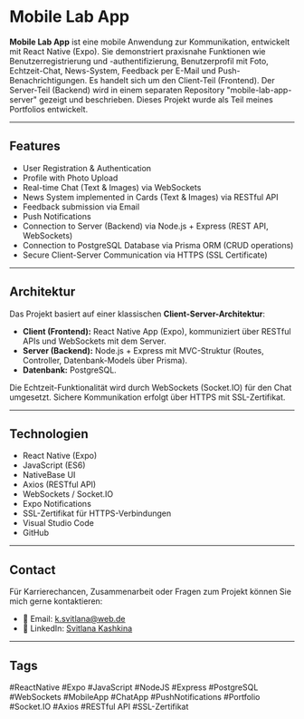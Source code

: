 # Mobile Lab App

**Mobile Lab App** ist eine mobile Anwendung zur Kommunikation, entwickelt mit React Native (Expo).
Sie demonstriert praxisnahe Funktionen wie Benutzerregistrierung und -authentifizierung, Benutzerprofil mit Foto, Echtzeit-Chat, News-System, Feedback per E-Mail und Push-Benachrichtigungen.
Es handelt sich um den Client-Teil (Frontend). Der Server-Teil (Backend) wird in einem separaten Repository "mobile-lab-app-server" gezeigt und beschrieben.
Dieses Projekt wurde als Teil meines Portfolios entwickelt.

---

## Features

- User Registration & Authentication
- Profile with Photo Upload
- Real-time Chat (Text & Images) via WebSockets
- News System implemented in Cards (Text & Images) via RESTful API
- Feedback submission via Email
- Push Notifications
- Connection to Server (Backend) via Node.js + Express (REST API, WebSockets)
- Connection to PostgreSQL Database via Prisma ORM (CRUD operations)
- Secure Client-Server Communication via HTTPS (SSL Certificate)

---

## Architektur

Das Projekt basiert auf einer klassischen **Client-Server-Architektur**:

- **Client (Frontend):** React Native App (Expo), kommuniziert über RESTful APIs und WebSockets mit dem Server.
- **Server (Backend):** Node.js + Express mit MVC-Struktur (Routes, Controller, Datenbank-Models über Prisma).
- **Datenbank:** PostgreSQL.

Die Echtzeit-Funktionalität wird durch WebSockets (Socket.IO) für den Chat umgesetzt.
Sichere Kommunikation erfolgt über HTTPS mit SSL-Zertifikat.

---

## Technologien

- React Native (Expo)
- JavaScript (ES6)
- NativeBase UI
- Axios (RESTful API)
- WebSockets / Socket.IO
- Expo Notifications
- SSL-Zertifikat für HTTPS-Verbindungen
- Visual Studio Code
- GitHub

---

## Contact

Für Karrierechancen, Zusammenarbeit oder Fragen zum Projekt können Sie mich gerne kontaktieren:

- 📧 Email: [k.svitlana@web.de](mailto:k.svitlana@web.de)
- 🔗 LinkedIn: [Svitlana Kashkina](https://www.linkedin.com/in/svitlana-kashkina-12a0922b4/)


---

## Tags

#ReactNative #Expo #JavaScript #NodeJS #Express #PostgreSQL #WebSockets #MobileApp #ChatApp #PushNotifications #Portfolio #Socket.IO #Axios #RESTful API #SSL-Zertifikat
